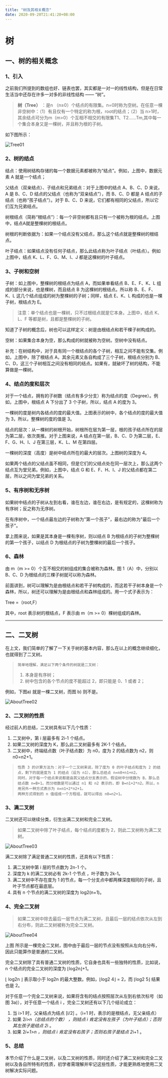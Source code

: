 ```yaml
---
title: "树及其相关概念"
date: 2020-09-20T21:41:20+08:00
---
```


# 树

## 一、树的相关概念

### 1、引入

之前我们所提到的数组也好、链表也罢，其实都是一对一的线性结构，但是在日常生活当中还存在许多一对多的非线性结构 —— “树”。

>    **树（Tree）** ：是n （n≥0）个结点的有限集。n=0时称为空树。在任意一棵非空树中：（1）有且仅有一个特定的称为根，root的结点；（2）当 n>1时，其余结点可分为m（m>0）个互相不相交的有限集T1、T2……Tm,其中每一个集合本身又是一棵树，并且称为根的子树。

如下图所示：

![Tree01](https://raw.githubusercontent.com/QuakeWang/quakewang.github.io/master/imag/AboutTree01.png)                                                                  

### 2、树的结点

结点：使用树结构存储的每一个数据元素都被称为“结点”。例如，上图中，数据元素 A 就是一个结点；

父结点（双亲结点）、子结点和兄弟结点：对于上图中的结点 A、B、C、D 来说，A 是 B、C、D 结点的父结点（也称为“双亲结点”），而 B、C、D 都是 A 结点的子结点（也称“孩子结点”）。对于 B、C、D 来说，它们都有相同的父结点，所以它们互为兄弟结点。

树根结点（简称“根结点”）：每一个非空树都有且只有一个被称为根的结点。上图中，结点A就是整棵树的根结点。

树根的判断依据为：如果一个结点没有父结点，那么这个结点就是整棵树的根结点。

叶子结点：如果结点没有任何子结点，那么此结点称为叶子结点（叶结点）。例如上图中，结点 K、L、F、G、M、I、J 都是这棵树的叶子结点。

### 3、子树和空树

子树：如上图中，整棵树的根结点为结点 A，而如果单看结点  B、E、F、K、L 组成的部分来说，也是棵树，而且结点 B 为这棵树的根结点。所以称 B、E、F、K、L  这几个结点组成的树为整棵树的子树；同样，结点 E、K、L 构成的也是一棵子树，根结点为 E。

>    注意：单个结点也是一棵树，只不过根结点就是它本身。上图中，结点 K、L、F 等都是树，且都是整棵树的子树。

知道了子树的概念后，树也可以这样定义：树是由根结点和若干棵子树构成的。

空树：如果集合本身为空，那么构成的树就被称为空树。空树中没有结点。

补充：在树结构中，对于具有同一个根结点的各个子树，相互之间不能有交集。例如，上图中，除了根结点 A，其余元素又各自构成了三个子树，根结点分别为 B、C、D，这三个子树相互之间没有相同的结点。如果有，就破坏了树的结构，不能算做是一棵树。

### 4、结点的度和层次

对于一个结点，拥有的子树数（结点有多少分支）称为结点的度（Degree）。例如，上图中，根结点 A 下分出了 3 个子树，所以，结点 A 的度为 3。

一棵树的度是树内各结点的度的最大值。上图表示的树中，各个结点的度的最大值为 3，所以，整棵树的度的值是 3。

结点的层次：从一棵树的树根开始，树根所在层为第一层，根的孩子结点所在的层为第二层，依次类推。对于上图来说，A 结点在第一层，B、C、D 为第二层，E、F、G、H、I、J 在第三层，K、L、M 在第四层。

一棵树的深度（高度）是树中结点所在的最大的层次。上图树的深度为 4。

如果两个结点的父结点虽不相同，但是它们的父结点处在同一层次上，那么这两个结点互为堂兄弟。例如，上图中，结点 G 和 E、F、H、I、J 的父结点都在第二层，所以之间为堂兄弟的关系。

### 5、有序树和无序树

如果树中结点的子树从左到右看，谁在左边，谁在右边，是有规定的，这棵树称为有序树；反之称为无序树。

在有序树中，一个结点最左边的子树称为"第一个孩子"，最右边的称为"最后一个孩子"。

拿上图来说，如果是其本身是一棵有序树，则以结点 B 为根结点的子树为整棵树的第一个孩子，以结点 D 为根结点的子树为整棵树的最后一个孩子。

### 6、森林

由 m（m >= 0）个互不相交的树组成的集合被称为森林。图 1（A）中，分别以 B、C、D 为根结点的三棵子树就可以称为森林。

 前面讲到，树可以理解为是由根结点和若干子树构成的，而这若干子树本身是一个森林，所以，树还可以理解为是由根结点和森林组成的。用一个式子表示为：

Tree =（root,F）

其中，root 表示树的根结点，F 表示由 m（m >= 0）棵树组成的森林。

---

## 二、二叉树

在上文，我们简单的了解了一下关于树的基本内容，那么在以上的概念继续细化，也就得到了二叉树。

>     简单地理解，满足以下两个条件的树就是二叉树：
>
>    1.   本身是有序树；
>    2.   树中包含的各个节点的度不能超过 2，即只能是 0、1 或者 2；

例如，下图a) 就是一棵二叉树，而图 b) 则不是。

![AboutTree02](https://raw.githubusercontent.com/QuakeWang/quakewang.github.io/master/imag/AboutTree02.gif)

### 2、二叉树的性质

经过前人的总结，二叉树具有以下几个性质：

1.   二叉树中，第 i 层最多有 2i-1 个结点。
2.   如果二叉树的深度为 K，那么此二叉树最多有 2K-1 个结点。
3.   二叉树中，终端结点数（叶子结点数）为 n0，度为 2 的结点数为 n2，则 n0=n2+1。

>     性质 3 的计算方法为：对于一个二叉树来说，除了度为 0 的叶子结点和度为 2 的结点，剩下的就是度为 1 的结点（设为 n1），那么总结点 n=n0+n1+n2。
>     同时，对于每一个结点来说都是由其父结点分支表示的，假设树中分枝数为 B，那么总结点数 n=B+1。而分枝数是可以通过 n1 和 n2 表示的，即 B=n1+2*n2。所以，n 用另外一种方式表示为 n=n1+2*n2+1。
>     两种方式得到的 n 值组成一个方程组，就可以得出 n0=n2+1。

### 3、满二叉树

二叉树还可以继续分类，衍生出满二叉树和完全二叉树。

>    如果二叉树中除了叶子结点，每个结点的度都为 2，则此二叉树称为满二叉树。

![AboutTree03](https://raw.githubusercontent.com/QuakeWang/quakewang.github.io/master/imag/AboutTree03.gif)

满二叉树除了满足普通二叉树的性质，还具有以下性质：

1.   满二叉树中第 i 层的节点数为 2n-1 个。
2.   深度为 k 的满二叉树必有 2k-1 个节点 ，叶子数为 2k-1。
3.   满二叉树中不存在度为 1 的节点，每一个分支点中都两棵深度相同的子树，且叶子节点都在最底层。
4.   具有 n 个节点的满二叉树的深度为 log2(n+1)。

### 4、完全二叉树

>    如果二叉树中除去最后一层节点为满二叉树，且最后一层的结点依次从左到右分布，则此二叉树被称为完全二叉树。

![AboutTree04](https://raw.githubusercontent.com/QuakeWang/quakewang.github.io/master/imag/AboutTree04.gif)

上图 所示是一棵完全二叉树，图中由于最后一层的节点没有按照从左向右分布，因此只能算作是普通的二叉树。

 完全二叉树除了具有普通二叉树的性质，它自身也具有一些独特的性质，比如说，n 个结点的完全二叉树的深度为 ⌊log2n⌋+1。

⌊ log2n ⌋ 表示取小于 log2n 的最大整数。例如，⌊log2 4⌋ = 2，而 ⌊log2 5⌋ 结果也是 2。

对于任意一个完全二叉树来说，如果将含有的结点按照层次从左到右依次标号（如图 3a)），对于任意一个结点 i ，完全二叉树还有以下几个结论成立：

1.   当 i>1 时，父亲结点为结点 [i/2] 。（i=1 时，表示的是根结点，无父亲结点）
2.   如果 2*i>n（总结点的个数） ，则结点 i 肯定没有左孩子（为叶子结点）；否则其左孩子是结点 2*i 。
3.   如果 2*i+1>n ，则结点 i 肯定没有右孩子；否则右孩子是结点 2*i+1 。

### 5、总结

本节介绍了什么是二叉树，以及二叉树的性质，同时还介绍了满二叉树和完全二叉树以及各自所特有的性质，初学者需理解并牢记这些性质，才能更熟练地使用二叉树解决实际问题。